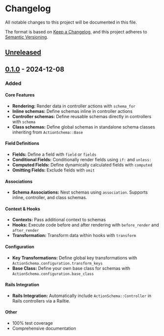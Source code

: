 # Changelog

All notable changes to this project will be documented in this file.

The format is based on [Keep a Changelog](https://keepachangelog.com/en/1.1.0/),
and this project adheres to [Semantic Versioning](https://semver.org/spec/v2.0.0.html).

## [Unreleased]

## [0.1.0] - 2024-12-08

### Added

#### Core Features

- **Rendering:** Render data in controller actions with `schema_for` 
- **Inline schemas:** Define schemas inline in controller actions
- **Controller schemas:** Define reusable schemas directly in controllers with `schema`
- **Class schemas:** Define global schemas in standalone schema classes inheriting from `ActionSchema::Base`

#### Field Definitions

- **Fields:** Define a field with `field` or `fields`
- **Conditional Fields:** Conditionally render fields using `if:` and `unless:`
- **Computed Fields:** Define dynamically calculated fields with `computed`
- **Omitting Fields:** Exclude fields with `omit`

#### Associations

- **Schema Associations:** Nest schemas using `association`. Supports inline, controller, and class schemas.

#### Context & Hooks

- **Contexts:** Pass additional context to schemas
- **Hooks:** Execute code before and after rendering with `before_render` and `after_render`
- **Transformation:** Transform data within hooks with `transform`

#### Configuration

- **Key Transformations:** Define global key transformations with `ActionSchema.configuration.transform_keys`
- **Base Class:** Define your own base class for schemas with `ActionSchema.configuration.base_class`

#### Rails Integration

- **Rails Integration:** Automatically include `ActionSchema::Controller` in Rails controllers via a Railtie.

#### Other

- 100% test coverage
- Comprehensive documentation

[Unreleased]: https://github.com/jtnegrotto/action_schema/compare/v0.1.0...HEAD
[0.1.0]: https://github.com/jtnegrotto/action_schema/releases/tag/v0.1.0
